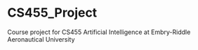 # CS455_Project
Course project for CS455 Artificial Intelligence at Embry-Riddle Aeronautical University
